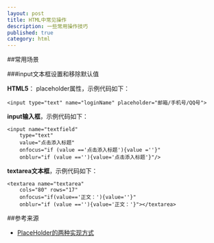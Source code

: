 ```yaml
---
layout: post
title: HTML中常见操作
description: 一些常用操作技巧
published: true
category: html
---
```



##常用场景



###input文本框设置和移除默认值


**HTML5**： placeholder属性，示例代码如下：

```
<input type="text" name="loginName" placeholder="邮箱/手机号/QQ号">
```


**input输入框**，示例代码如下：

```
<input name="textfield" 
	type="text" 
	value="点击添入标题" 
	onfocus="if (value =='点击添入标题'){value =''}" 
	onblur="if (value ==''){value='点击添入标题'}"/>
```


**textarea文本框**，示例代码如下：

```
<textarea name="textarea" 
	cols="80" rows="17" 
	onfocus="if(value=='正文：'){value=''}" 
	onblur="if (value ==''){value='正文：'}"></textarea>
```




























##参考来源

* [PlaceHolder的两种实现方式][PlaceHolder的两种实现方式]






[NingG]:    http://ningg.github.com  "NingG"

[PlaceHolder的两种实现方式]:		http://www.cnblogs.com/snandy/p/4115883.html











